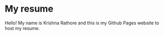 # My resume
Hello! My name is Krishna Rathore and this is my Github Pages website to host my resume.
